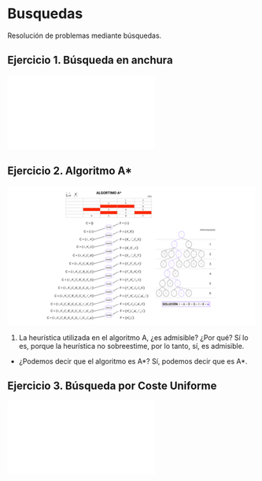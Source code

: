 # Busquedas
Resolución de problemas mediante búsquedas.

## Ejercicio 1. Búsqueda en anchura

![Búsqueda en anchura](doc/Ejercicio1-Búsqueda-en-Anchura.pdf)


## Ejercicio 2. Algoritmo A*

![Algoritmo A*](doc/Busqueda_Astar.png)

1. La heurística utilizada en el algoritmo A, ¿es admisible? ¿Por qué?
Sí lo es, porque la heurística no sobreestime, por lo tanto, sí, es admisible.
- ¿Podemos decir que el algoritmo es A*?
Sí, podemos decir que es A*.

## Ejercicio 3. Búsqueda por Coste Uniforme

![Búsqueda por coste uniforme](doc/Ejercicio3-Busqueda-por-coste-uniforme.pdf)
